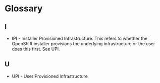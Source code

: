 # Glossary

## I

* IPI - Installer Provisioned Infrastructure. This refers to whether the OpenShift installer provisions the underlying infrastructure or the user does this first. See UPI.

## U

* UPI - User Provisioned Infrastructure
